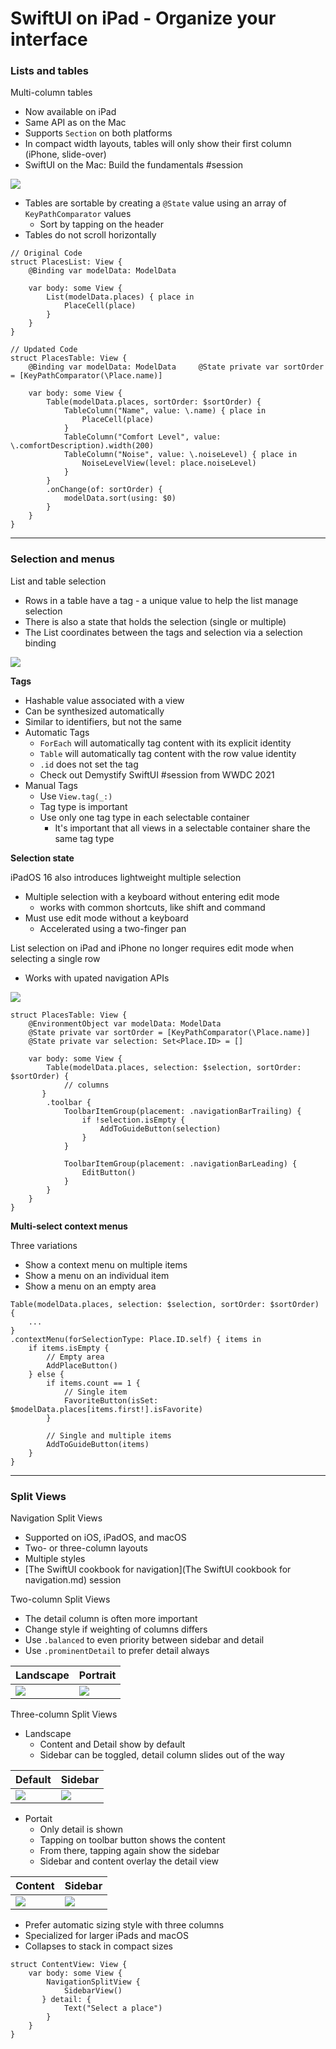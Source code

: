 # **SwiftUI on iPad - Organize your interface**

### **Lists and tables**

Multi-column tables

* Now available on iPad
* Same API as on the Mac
* Supports `Section` on both platforms
* In compact width layouts, tables will only show their first column (iPhone, slide-over)
* SwiftUI on the Mac: Build the fundamentals #session

![](images/swiftUIiPad/multi_column_table.png)

* Tables are sortable by creating a `@State` value using an array of `KeyPathComparator` values
	* Sort by tapping on the header
* Tables do not scroll horizontally

```
// Original Code
struct PlacesList: View {
    @Binding var modelData: ModelData

    var body: some View {
        List(modelData.places) { place in
            PlaceCell(place)
        }
    }
}

// Updated Code
struct PlacesTable: View {
    @Binding var modelData: ModelData     @State private var sortOrder = [KeyPathComparator(\Place.name)]

    var body: some View {
        Table(modelData.places, sortOrder: $sortOrder) {
            TableColumn("Name", value: \.name) { place in
                PlaceCell(place)
            }
            TableColumn("Comfort Level", value: \.comfortDescription).width(200)
            TableColumn("Noise", value: \.noiseLevel) { place in
                NoiseLevelView(level: place.noiseLevel)
            }
        }
        .onChange(of: sortOrder) {
            modelData.sort(using: $0)
        }
    }
}
```

---

### **Selection and menus**

List and table selection

* Rows in a table have a tag - a unique value to help the list manage selection
* There is also a state that holds the selection (single or multiple)
* The List coordinates between the tags and selection via a selection binding

![](images/swiftUIiPad/selection.png)

**Tags**

* Hashable value associated with a view
* Can be synthesized automatically
* Similar to identifiers, but not the same
* Automatic Tags
	* `ForEach` will automatically tag content with its explicit identity
	* `Table` will automatically tag content with the row value identity
	* `.id` does not set the tag
	* Check out Demystify SwiftUI #session from WWDC 2021
* Manual Tags
	* Use `View.tag(_:)`
	* Tag type is important
	* Use only one tag type in each selectable container
		* It's important that all views in a selectable container share the same tag type

**Selection state**

iPadOS 16 also introduces lightweight multiple selection

* Multiple selection with a keyboard without entering edit mode
	* works with common shortcuts, like shift and command
* Must use edit mode without a keyboard
	* Accelerated using a two-finger pan

List selection on iPad and iPhone no longer requires edit mode when selecting a single row

* Works with upated navigation APIs

![](images/swiftUIiPad/selection_overview.png)

```
struct PlacesTable: View {
	@EnvironmentObject var modelData: ModelData
	@State private var sortOrder = [KeyPathComparator(\Place.name)]
	@State private var selection: Set<Place.ID> = []

	var body: some View {
		Table(modelData.places, selection: $selection, sortOrder: $sortOrder) {
			// columns
       }
		.toolbar {
			ToolbarItemGroup(placement: .navigationBarTrailing) {
				if !selection.isEmpty {
	         		AddToGuideButton(selection)
				}
			}

			ToolbarItemGroup(placement: .navigationBarLeading) {
				EditButton()
    		}
    	}
	}
}
```

**Multi-select context menus**

Three variations

* Show a context menu on multiple items
* Show a menu on an individual item
* Show a menu on an empty area

```
Table(modelData.places, selection: $selection, sortOrder: $sortOrder) {
    ...
}
.contextMenu(forSelectionType: Place.ID.self) { items in
    if items.isEmpty {
        // Empty area
        AddPlaceButton()
    } else {
        if items.count == 1 {
            // Single item
            FavoriteButton(isSet: $modelData.places[items.first!].isFavorite)
        }

        // Single and multiple items
        AddToGuideButton(items)
    }
}
```

---

### **Split Views**

Navigation Split Views

* Supported on iOS, iPadOS, and macOS
* Two- or three-column layouts
* Multiple styles
* [The SwiftUI cookbook for navigation](The SwiftUI cookbook for navigation.md) session

Two-column Split Views

* The detail column is often more important
* Change style if weighting of columns differs
* Use `.balanced` to even priority between sidebar and detail
* Use `.prominentDetail` to prefer detail always

Landscape | Portrait
--------- | --------
![](images/swiftUIiPad/two_landscape.png) | ![](images/swiftUIiPad/two_portrait.png)

Three-column Split Views

* Landscape
	* Content and Detail show by default
	* Sidebar can be toggled, detail column slides out of the way

Default | Sidebar
------- | -------
![](images/swiftUIiPad/three_landscape1.png) | ![](images/swiftUIiPad/three_landscape2.png)

* Portait
	* Only detail is shown
	* Tapping on toolbar button shows the content
	* From there, tapping again show the sidebar
	* Sidebar and content overlay the detail view

Content | Sidebar
------- | -------
![](images/swiftUIiPad/three_portrait1.png) | ![](images/swiftUIiPad/three_portrait2.png)

* Prefer automatic sizing style with three columns
* Specialized for larger iPads and macOS
* Collapses to stack in compact sizes

```
struct ContentView: View {
    var body: some View {
        NavigationSplitView {
            SidebarView()
       } detail: {
            Text("Select a place")
        }
    }
}
```

